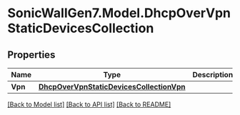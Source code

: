 # SonicWallGen7.Model.DhcpOverVpnStaticDevicesCollection

## Properties

Name | Type | Description | Notes
------------ | ------------- | ------------- | -------------
**Vpn** | [**DhcpOverVpnStaticDevicesCollectionVpn**](DhcpOverVpnStaticDevicesCollectionVpn.md) |  | [optional] 

[[Back to Model list]](../README.md#documentation-for-models) [[Back to API list]](../README.md#documentation-for-api-endpoints) [[Back to README]](../README.md)


